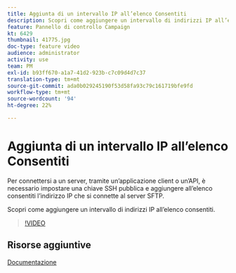 ```yaml
---
title: Aggiunta di un intervallo IP all’elenco Consentiti
description: Scopri come aggiungere un intervallo di indirizzi IP all’elenco consentiti.
feature: Pannello di controllo Campaign
kt: 6429
thumbnail: 41775.jpg
doc-type: feature video
audience: administrator
activity: use
team: PM
exl-id: b93ff670-a1a7-41d2-923b-c7c09d4d7c37
translation-type: tm+mt
source-git-commit: ada0b029245190f53d58fa93c79c161719bfe9fd
workflow-type: tm+mt
source-wordcount: '94'
ht-degree: 22%

---
```


# Aggiunta di un intervallo IP all’elenco Consentiti

Per connettersi a un server, tramite un’applicazione client o un’API, è necessario impostare una chiave SSH pubblica e aggiungere all’elenco consentiti l’indirizzo IP che si connette al server SFTP.

Scopri come aggiungere un intervallo di indirizzi IP all’elenco consentiti.

>[!VIDEO](https://video.tv.adobe.com/v/41775?quality=12)

## Risorse aggiuntive

[Documentazione](https://docs.adobe.com/content/help/en/control-panel/using/sftp-management/ip-range-allow-listing.html)
